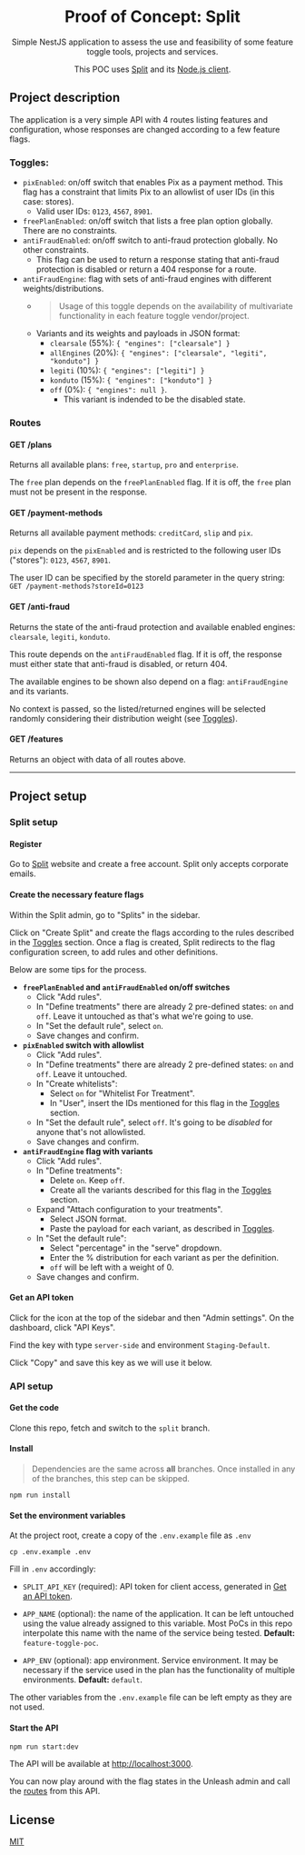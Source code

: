 <h1 align="center">
  Proof of Concept: Split
</h1>

<div align="center">
Simple NestJS application to assess the use and feasibility of some feature toggle tools, projects and services.

This POC uses [Split](https://www.split.io/) and its [Node.js client](https://github.com/splitio/javascript-client).
</div>

## Project description

The application is a very simple API with 4 routes listing features and configuration, whose responses are changed according to a few feature flags.

### Toggles:

- `pixEnabled`: on/off switch that enables Pix as a payment method. This flag has a constraint that limits Pix to an allowlist of user IDs (in this case: stores).
  - Valid user IDs: `0123`, `4567`, `8901`.
- `freePlanEnabled`: on/off switch that lists a free plan option globally. There are no constraints.
- `antiFraudEnabled`: on/off switch to anti-fraud protection globally. No other constraints.
  - This flag can be used to return a response stating that anti-fraud protection is disabled or return a 404 response for a route.
- `antiFraudEngine`: flag with sets of anti-fraud engines with different weights/distributions.
  - > Usage of this toggle depends on the availability of multivariate functionality in each feature toggle vendor/project.
  - Variants and its weights and payloads in JSON format:
    - `clearsale` (55%): `{ "engines": ["clearsale"] }`
    - `allEngines` (20%): `{ "engines": ["clearsale", "legiti", "konduto"] }`
    - `legiti` (10%): `{ "engines": ["legiti"] }`
    - `konduto` (15%): `{ "engines": ["konduto"] }`
    - `off` (0%): `{ "engines": null }`.
      - This variant is indended to be the disabled state.
### Routes

#### GET /plans

Returns all available plans: `free`, `startup`, `pro` and `enterprise`.

The `free` plan depends on the `freePlanEnabled` flag. If it is off, the `free` plan must not be present in the response.

#### GET /payment-methods

Returns all available payment methods: `creditCard`, `slip` and `pix`.

`pix` depends on the `pixEnabled` and is restricted to the following user IDs ("stores"): `0123`, `4567`, `8901`.

The user ID can be specified by the storeId parameter in the query string: `GET /payment-methods?storeId=0123`

#### GET /anti-fraud

Returns the state of the anti-fraud protection and available enabled engines: `clearsale`, `legiti`, `konduto`.

This route depends on the `antiFraudEnabled` flag. If it is off, the response must either state that anti-fraud is disabled, or return 404.

The available engines to be shown also depend on a flag: `antiFraudEngine` and its variants.

No context is passed, so the listed/returned engines will be selected randomly considering their distribution weight (see [Toggles](#toggles)).


#### GET /features

Returns an object with data of all routes above.

----

## Project setup

### Split setup

#### Register

Go to [Split](https://www.split.io/) website and create a free account. Split only accepts corporate emails.

#### Create the necessary feature flags

Within the Split admin, go to "Splits" in the sidebar.

Click on "Create Split" and create the flags according to the rules described in the [Toggles](#toggles) section. Once a flag is created, Split redirects to the flag configuration screen, to add rules and other definitions.

Below are some tips for the process.

- **`freePlanEnabled` and `antiFraudEnabled` on/off switches**
  - Click "Add rules".
  - In "Define treatments" there are already 2 pre-defined states: `on` and `off`. Leave it untouched as that's what we're going to use.
  - In "Set the default rule", select `on`.
  - Save changes and confirm.
- **`pixEnabled` switch with allowlist**
  - Click "Add rules".
  - In "Define treatments" there are already 2 pre-defined states: `on` and `off`. Leave it untouched.
  - In "Create whitelists":
    - Select `on` for "Whitelist For Treatment".
    - In "User", insert the IDs mentioned for this flag in the [Toggles](#toggles) section.
  - In "Set the default rule", select `off`. It's going to be *disabled* for anyone that's not allowlisted.
  - Save changes and confirm.
- **`antiFraudEngine` flag with variants**
  - Click "Add rules".
  - In "Define treatments":
    - Delete `on`. Keep `off`.
    - Create all the variants described for this flag in the [Toggles](#toggles) section.
  - Expand "Attach configuration to your treatments".
    - Select JSON format.
    - Paste the payload for each variant, as described in [Toggles](#toggles).
  - In "Set the default rule":
    - Select "percentage" in the "serve" dropdown.
    - Enter the % distribution for each variant as per the definition.
    - `off` will be left with a weight of 0.
  - Save changes and confirm.

#### Get an API token

Click for the icon at the top of the sidebar and then "Admin settings". On the dashboard, click "API Keys".

Find the key with type `server-side` and environment `Staging-Default`.

Click "Copy" and save this key as we will use it below.


### API setup

#### Get the code

Clone this repo, fetch and switch to the `split` branch.

#### Install

> Dependencies are the same across **all** branches. Once installed in any of the branches, this step can be skipped.

```shell
npm run install
```


#### Set the environment variables

At the project root, create a copy of the `.env.example` file as `.env`

```shell
cp .env.example .env
```

Fill in `.env` accordingly:

- `SPLIT_API_KEY` (required): API token for client access, generated in [Get an API token](#get-an-api-token).

- `APP_NAME` (optional): the name of the application. It can be left untouched using the value already assigned to this variable. Most PoCs in this repo interpolate this name with the name of the service being tested. **Default:** `feature-toggle-poc`.
- `APP_ENV` (optional): app environment. Service environment. It may be necessary if the service used in the plan has the functionality of multiple environments. **Default:** `default`.

The other variables from the `.env.example` file can be left empty as they are not used.

#### Start the API

```shell
npm run start:dev
```

The API will be available at [http://localhost:3000](http://localhost:3000).

You can now play around with the flag states in the Unleash admin and call the [routes](#routes) from this API.

## License

[MIT](LICENSE)
